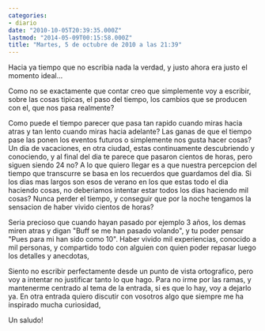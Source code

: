 ```yaml
---
categories:
- diario
date: "2010-10-05T20:39:35.000Z"
lastmod: "2014-05-09T00:15:58.000Z"
title: "Martes, 5 de octubre de 2010 a las 21:39"
---
```


Hacia ya tiempo que no escribia nada la verdad, y justo ahora era justo el momento ideal...


Como no se exactamente que contar creo que simplemente voy a escribir, sobre las cosas tipicas, el paso del tiempo, los cambios que se producen con el, que nos pasa realmente?

Como puede el tiempo parecer que pasa tan rapido cuando miras hacia atras y tan lento cuando miras hacia adelante? Las ganas de que el tiempo pase las ponen los eventos futuros o simplemente nos gusta hacer cosas?
Un dia de vacaciones, en otra ciudad, estas continuamente descubriendo y conociendo, y al final del dia te parece que pasaron cientos de horas, pero siguen siendo 24 no?
A lo que quiero llegar es a que nuestra percepcion del tiempo que transcurre se basa en los recuerdos que guardamos del dia. Si los dias mas largos son esos de verano en los que estas todo el dia haciendo cosas, no deberiamos intentar estar todos los dias haciendo mil cosas? Nunca perder el tiempo, y conseguir que por la noche tengamos la sensacion de haber vivido cientos de horas?

Seria precioso que cuando hayan pasado por ejemplo 3 años, los demas miren atras y digan "Buff se me han pasado volando", y tu poder pensar "Pues para mi han sido como 10". Haber vivido mil experiencias, conocido a mil personas, y compartido todo con alguien con quien poder repasar luego los detalles y anecdotas,

Siento no escribir perfectamente desde un punto de vista ortografico, pero voy a intentar no justificar tanto lo que hago. Para no irme por las ramas, y mantenerme centrado al tema de la entrada, si es que lo hay, voy a dejarlo ya.
En otra entrada quiero discutir con vosotros algo que siempre me ha inspirado mucha curiosidad,

Un saludo!
